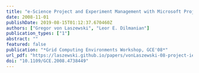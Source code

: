 ```yaml
---
title: "e-Science Project and Experiment Management with Microsoft Project"
date: 2008-11-01
publishDate: 2019-08-15T01:12:37.670460Z
authors: ["Gregor von Laszewski", "Leor E. Dilmanian"]
publication_types: ["1"]
abstract: ""
featured: false
publication: "*Grid Computing Environments Workshop, GCE'08*"
url_pdf: "https://laszewski.github.io/papers/vonLaszewski-08-project-ieee.pdf"
doi: "10.1109/GCE.2008.4738449"
---
```


